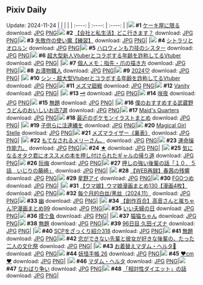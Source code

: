 ## Pixiv Daily
Update: 2024-11-24
|      |      |      |
| :----: | :----: | :----: |
|![](https://pixiv.microyu.workers.dev/c/240x480/img-master/img/2024/11/22/07/30/02/124519080_p0_master1200.jpg) **#1** [ケーキ屋に限る](https://www.pixiv.net/artworks/124519080) download: [JPG](https://pixiv.microyu.workers.dev/img-original/img/2024/11/22/07/30/02/124519080_p0.jpg) [PNG](https://pixiv.microyu.workers.dev/img-original/img/2024/11/22/07/30/02/124519080_p0.png)|![](https://pixiv.microyu.workers.dev/c/240x480/img-master/img/2024/11/22/12/00/10/124522473_p0_master1200.jpg) **#2** [【会社と私生活】どこ行きます？](https://www.pixiv.net/artworks/124522473) download: [JPG](https://pixiv.microyu.workers.dev/img-original/img/2024/11/22/12/00/10/124522473_p0.jpg) [PNG](https://pixiv.microyu.workers.dev/img-original/img/2024/11/22/12/00/10/124522473_p0.png)|![](https://pixiv.microyu.workers.dev/c/240x480/img-master/img/2024/11/23/10/48/03/124550871_p0_master1200.jpg) **#3** [失敗作の使い魔【練習】](https://www.pixiv.net/artworks/124550871) download: [JPG](https://pixiv.microyu.workers.dev/img-original/img/2024/11/23/10/48/03/124550871_p0.jpg) [PNG](https://pixiv.microyu.workers.dev/img-original/img/2024/11/23/10/48/03/124550871_p0.png)|
|![](https://pixiv.microyu.workers.dev/c/240x480/img-master/img/2024/11/22/00/33/54/124513315_p0_master1200.jpg) **#4** [シトラリとオロルン](https://www.pixiv.net/artworks/124513315) download: [JPG](https://pixiv.microyu.workers.dev/img-original/img/2024/11/22/00/33/54/124513315_p0.jpg) [PNG](https://pixiv.microyu.workers.dev/img-original/img/2024/11/22/00/33/54/124513315_p0.png)|![](https://pixiv.microyu.workers.dev/c/240x480/img-master/img/2024/11/22/19/15/45/124530429_p0_master1200.jpg) **#5** [ハロウィンも力技のシスター](https://www.pixiv.net/artworks/124530429) download: [JPG](https://pixiv.microyu.workers.dev/img-original/img/2024/11/22/19/15/45/124530429_p0.jpg) [PNG](https://pixiv.microyu.workers.dev/img-original/img/2024/11/22/19/15/45/124530429_p0.png)|![](https://pixiv.microyu.workers.dev/c/240x480/img-master/img/2024/11/22/20/21/39/124532397_p0_master1200.jpg) **#6** [超大型新人Vtuberとコラボする年齢を詐称してるVtuber](https://www.pixiv.net/artworks/124532397) download: [JPG](https://pixiv.microyu.workers.dev/img-original/img/2024/11/22/20/21/39/124532397_p0.jpg) [PNG](https://pixiv.microyu.workers.dev/img-original/img/2024/11/22/20/21/39/124532397_p0.png)|
|![](https://pixiv.microyu.workers.dev/c/240x480/img-master/img/2024/11/23/06/00/05/124546673_p0_master1200.jpg) **#7** [個人メモ：指先・爪の描き方](https://www.pixiv.net/artworks/124546673) download: [JPG](https://pixiv.microyu.workers.dev/img-original/img/2024/11/23/06/00/05/124546673_p0.jpg) [PNG](https://pixiv.microyu.workers.dev/img-original/img/2024/11/23/06/00/05/124546673_p0.png)|![](https://pixiv.microyu.workers.dev/c/240x480/img-master/img/2024/11/22/20/30/01/124532636_p0_master1200.jpg) **#8** [お漬物職人](https://www.pixiv.net/artworks/124532636) download: [JPG](https://pixiv.microyu.workers.dev/img-original/img/2024/11/22/20/30/01/124532636_p0.jpg) [PNG](https://pixiv.microyu.workers.dev/img-original/img/2024/11/22/20/30/01/124532636_p0.png)|![](https://pixiv.microyu.workers.dev/c/240x480/img-master/img/2024/11/22/00/03/31/124512252_p0_master1200.jpg) **#9** [2024♡](https://www.pixiv.net/artworks/124512252) download: [JPG](https://pixiv.microyu.workers.dev/img-original/img/2024/11/22/00/03/31/124512252_p0.jpg) [PNG](https://pixiv.microyu.workers.dev/img-original/img/2024/11/22/00/03/31/124512252_p0.png)|
|![](https://pixiv.microyu.workers.dev/c/240x480/img-master/img/2024/11/23/20/08/35/124563872_p0_master1200.jpg) **#10** [シン・超大型Vtuberとコラボする年齢を詐称してるVtuber](https://www.pixiv.net/artworks/124563872) download: [JPG](https://pixiv.microyu.workers.dev/img-original/img/2024/11/23/20/08/35/124563872_p0.jpg) [PNG](https://pixiv.microyu.workers.dev/img-original/img/2024/11/23/20/08/35/124563872_p0.png)|![](https://pixiv.microyu.workers.dev/c/240x480/img-master/img/2024/11/22/18/14/10/124528692_p0_master1200.jpg) **#11** [メズマ廻戦](https://www.pixiv.net/artworks/124528692) download: [JPG](https://pixiv.microyu.workers.dev/img-original/img/2024/11/22/18/14/10/124528692_p0.jpg) [PNG](https://pixiv.microyu.workers.dev/img-original/img/2024/11/22/18/14/10/124528692_p0.png)|![](https://pixiv.microyu.workers.dev/c/240x480/img-master/img/2024/11/22/00/00/04/124511819_p0_master1200.jpg) **#12** [Vanity](https://www.pixiv.net/artworks/124511819) download: [JPG](https://pixiv.microyu.workers.dev/img-original/img/2024/11/22/00/00/04/124511819_p0.jpg) [PNG](https://pixiv.microyu.workers.dev/img-original/img/2024/11/22/00/00/04/124511819_p0.png)|
|![](https://pixiv.microyu.workers.dev/c/240x480/img-master/img/2024/11/22/21/06/16/124533837_p0_master1200.jpg) **#13** [🗝️](https://www.pixiv.net/artworks/124533837) download: [JPG](https://pixiv.microyu.workers.dev/img-original/img/2024/11/22/21/06/16/124533837_p0.jpg) [PNG](https://pixiv.microyu.workers.dev/img-original/img/2024/11/22/21/06/16/124533837_p0.png)|![](https://pixiv.microyu.workers.dev/c/240x480/img-master/img/2024/11/22/01/35/38/124514761_p0_master1200.jpg) **#14** [咲夜](https://www.pixiv.net/artworks/124514761) download: [JPG](https://pixiv.microyu.workers.dev/img-original/img/2024/11/22/01/35/38/124514761_p0.jpg) [PNG](https://pixiv.microyu.workers.dev/img-original/img/2024/11/22/01/35/38/124514761_p0.png)|![](https://pixiv.microyu.workers.dev/c/240x480/img-master/img/2024/11/22/10/23/44/124521201_p0_master1200.jpg) **#15** [無題](https://www.pixiv.net/artworks/124521201) download: [JPG](https://pixiv.microyu.workers.dev/img-original/img/2024/11/22/10/23/44/124521201_p0.jpg) [PNG](https://pixiv.microyu.workers.dev/img-original/img/2024/11/22/10/23/44/124521201_p0.png)|
|![](https://pixiv.microyu.workers.dev/c/240x480/img-master/img/2024/11/22/12/01/40/124522568_p0_master1200.jpg) **#16** [僕のおすすめする武蔵野うどんのおいしいお店7選](https://www.pixiv.net/artworks/124522568) download: [JPG](https://pixiv.microyu.workers.dev/img-original/img/2024/11/22/12/01/40/124522568_p0.jpg) [PNG](https://pixiv.microyu.workers.dev/img-original/img/2024/11/22/12/01/40/124522568_p0.png)|![](https://pixiv.microyu.workers.dev/c/240x480/img-master/img/2024/11/22/12/25/56/124522898_p0_master1200.jpg) **#17** [Maid's Quarters](https://www.pixiv.net/artworks/124522898) download: [JPG](https://pixiv.microyu.workers.dev/img-original/img/2024/11/22/12/25/56/124522898_p0.jpg) [PNG](https://pixiv.microyu.workers.dev/img-original/img/2024/11/22/12/25/56/124522898_p0.png)|![](https://pixiv.microyu.workers.dev/c/240x480/img-master/img/2024/11/22/02/01/24/124515279_p0_master1200.jpg) **#18** [最近のポケモンイラストまとめ](https://www.pixiv.net/artworks/124515279) download: [JPG](https://pixiv.microyu.workers.dev/img-original/img/2024/11/22/02/01/24/124515279_p0.jpg) [PNG](https://pixiv.microyu.workers.dev/img-original/img/2024/11/22/02/01/24/124515279_p0.png)|
|![](https://pixiv.microyu.workers.dev/c/240x480/img-master/img/2024/11/22/07/06/08/124518826_p0_master1200.jpg) **#19** [子供らに注連縄を](https://www.pixiv.net/artworks/124518826) download: [JPG](https://pixiv.microyu.workers.dev/img-original/img/2024/11/22/07/06/08/124518826_p0.jpg) [PNG](https://pixiv.microyu.workers.dev/img-original/img/2024/11/22/07/06/08/124518826_p0.png)|![](https://pixiv.microyu.workers.dev/c/240x480/img-master/img/2024/11/22/07/18/01/124518971_p0_master1200.jpg) **#20** [Magical Girl Stelle](https://www.pixiv.net/artworks/124518971) download: [JPG](https://pixiv.microyu.workers.dev/img-original/img/2024/11/22/07/18/01/124518971_p0.jpg) [PNG](https://pixiv.microyu.workers.dev/img-original/img/2024/11/22/07/18/01/124518971_p0.png)|![](https://pixiv.microyu.workers.dev/c/240x480/img-master/img/2024/11/22/18/32/39/124529182_p0_master1200.jpg) **#21** [メズマライザー《裏表》](https://www.pixiv.net/artworks/124529182) download: [JPG](https://pixiv.microyu.workers.dev/img-original/img/2024/11/22/18/32/39/124529182_p0.jpg) [PNG](https://pixiv.microyu.workers.dev/img-original/img/2024/11/22/18/32/39/124529182_p0.png)|
|![](https://pixiv.microyu.workers.dev/c/240x480/img-master/img/2024/11/22/06/53/20/124518597_p0_master1200.jpg) **#22** [もてなされるメリーさん。](https://www.pixiv.net/artworks/124518597) download: [JPG](https://pixiv.microyu.workers.dev/img-original/img/2024/11/22/06/53/20/124518597_p0.jpg) [PNG](https://pixiv.microyu.workers.dev/img-original/img/2024/11/22/06/53/20/124518597_p0.png)|![](https://pixiv.microyu.workers.dev/c/240x480/img-master/img/2024/11/23/05/03/59/124546079_p0_master1200.jpg) **#23** [運命操作能力。](https://www.pixiv.net/artworks/124546079) download: [JPG](https://pixiv.microyu.workers.dev/img-original/img/2024/11/23/05/03/59/124546079_p0.jpg) [PNG](https://pixiv.microyu.workers.dev/img-original/img/2024/11/23/05/03/59/124546079_p0.png)|![](https://pixiv.microyu.workers.dev/c/240x480/img-master/img/2024/11/22/18/35/19/124529254_p0_master1200.jpg) **#24** [★](https://www.pixiv.net/artworks/124529254) download: [JPG](https://pixiv.microyu.workers.dev/img-original/img/2024/11/22/18/35/19/124529254_p0.jpg) [PNG](https://pixiv.microyu.workers.dev/img-original/img/2024/11/22/18/35/19/124529254_p0.png)|
|![](https://pixiv.microyu.workers.dev/c/240x480/img-master/img/2024/11/22/20/25/14/124532497_p0_master1200.jpg) **#25** [気になるオタク君にオススメの本を押し付けられたギャルの帰り道](https://www.pixiv.net/artworks/124532497) download: [JPG](https://pixiv.microyu.workers.dev/img-original/img/2024/11/22/20/25/14/124532497_p0.jpg) [PNG](https://pixiv.microyu.workers.dev/img-original/img/2024/11/22/20/25/14/124532497_p0.png)|![](https://pixiv.microyu.workers.dev/c/240x480/img-master/img/2024/11/22/18/00/17/124528234_p0_master1200.jpg) **#26** [阮梅](https://www.pixiv.net/artworks/124528234) download: [JPG](https://pixiv.microyu.workers.dev/img-original/img/2024/11/22/18/00/17/124528234_p0.jpg) [PNG](https://pixiv.microyu.workers.dev/img-original/img/2024/11/22/18/00/17/124528234_p0.png)|![](https://pixiv.microyu.workers.dev/c/240x480/img-master/img/2024/11/23/00/02/06/124540126_p0_master1200.jpg) **#27** [押しの強い後輩の話「１０．５話　いじりの藤崎」](https://www.pixiv.net/artworks/124540126) download: [JPG](https://pixiv.microyu.workers.dev/img-original/img/2024/11/23/00/02/06/124540126_p0.jpg) [PNG](https://pixiv.microyu.workers.dev/img-original/img/2024/11/23/00/02/06/124540126_p0.png)|
|![](https://pixiv.microyu.workers.dev/c/240x480/img-master/img/2024/11/23/19/41/49/124562981_p0_master1200.jpg) **#28** [【WEB再録】春茜の残響](https://www.pixiv.net/artworks/124562981) download: [JPG](https://pixiv.microyu.workers.dev/img-original/img/2024/11/23/19/41/49/124562981_p0.jpg) [PNG](https://pixiv.microyu.workers.dev/img-original/img/2024/11/23/19/41/49/124562981_p0.png)|![](https://pixiv.microyu.workers.dev/c/240x480/img-master/img/2024/11/22/00/00/36/124511978_p0_master1200.jpg) **#29** [星野アイ](https://www.pixiv.net/artworks/124511978) download: [JPG](https://pixiv.microyu.workers.dev/img-original/img/2024/11/22/00/00/36/124511978_p0.jpg) [PNG](https://pixiv.microyu.workers.dev/img-original/img/2024/11/22/00/00/36/124511978_p0.png)|![](https://pixiv.microyu.workers.dev/c/240x480/img-master/img/2024/11/22/00/02/15/124512166_p0_master1200.jpg) **#30** [FGOつめ](https://www.pixiv.net/artworks/124512166) download: [JPG](https://pixiv.microyu.workers.dev/img-original/img/2024/11/22/00/02/15/124512166_p0.jpg) [PNG](https://pixiv.microyu.workers.dev/img-original/img/2024/11/22/00/02/15/124512166_p0.png)|
|![](https://pixiv.microyu.workers.dev/c/240x480/img-master/img/2024/11/22/00/00/52/124512031_p0_master1200.jpg) **#31** [【ウマ娘】ウマ娘漫画まとめ130【漫画4枚】](https://www.pixiv.net/artworks/124512031) download: [JPG](https://pixiv.microyu.workers.dev/img-original/img/2024/11/22/00/00/52/124512031_p0.jpg) [PNG](https://pixiv.microyu.workers.dev/img-original/img/2024/11/22/00/00/52/124512031_p0.png)|![](https://pixiv.microyu.workers.dev/c/240x480/img-master/img/2024/11/22/15/50/58/124525710_p0_master1200.jpg) **#32** [每个月的白丝/黑丝（2024.11）](https://www.pixiv.net/artworks/124525710) download: [JPG](https://pixiv.microyu.workers.dev/img-original/img/2024/11/22/15/50/58/124525710_p0.jpg) [PNG](https://pixiv.microyu.workers.dev/img-original/img/2024/11/22/15/50/58/124525710_p0.png)|![](https://pixiv.microyu.workers.dev/c/240x480/img-master/img/2024/11/23/00/01/03/124540013_p0_master1200.jpg) **#33** [幽](https://www.pixiv.net/artworks/124540013) download: [JPG](https://pixiv.microyu.workers.dev/img-original/img/2024/11/23/00/01/03/124540013_p0.jpg) [PNG](https://pixiv.microyu.workers.dev/img-original/img/2024/11/23/00/01/03/124540013_p0.png)|
|![](https://pixiv.microyu.workers.dev/c/240x480/img-master/img/2024/11/23/00/03/24/124540220_p0_master1200.jpg) **#34** [【創作百合】高音さんと嵐ちゃん1P漫画まとめ99](https://www.pixiv.net/artworks/124540220) download: [JPG](https://pixiv.microyu.workers.dev/img-original/img/2024/11/23/00/03/24/124540220_p0.jpg) [PNG](https://pixiv.microyu.workers.dev/img-original/img/2024/11/23/00/03/24/124540220_p0.png)|![](https://pixiv.microyu.workers.dev/c/240x480/img-master/img/2024/11/22/15/11/50/124525116_p0_master1200.jpg) **#35** [いい夫婦の日](https://www.pixiv.net/artworks/124525116) download: [JPG](https://pixiv.microyu.workers.dev/img-original/img/2024/11/22/15/11/50/124525116_p0.jpg) [PNG](https://pixiv.microyu.workers.dev/img-original/img/2024/11/22/15/11/50/124525116_p0.png)|![](https://pixiv.microyu.workers.dev/c/240x480/img-master/img/2024/11/22/22/48/22/124537295_p0_master1200.jpg) **#36** [摸个鱼](https://www.pixiv.net/artworks/124537295) download: [JPG](https://pixiv.microyu.workers.dev/img-original/img/2024/11/22/22/48/22/124537295_p0.jpg) [PNG](https://pixiv.microyu.workers.dev/img-original/img/2024/11/22/22/48/22/124537295_p0.png)|
|![](https://pixiv.microyu.workers.dev/c/240x480/img-master/img/2024/11/23/00/05/40/124540364_p0_master1200.jpg) **#37** [猫猫ちゃん](https://www.pixiv.net/artworks/124540364) download: [JPG](https://pixiv.microyu.workers.dev/img-original/img/2024/11/23/00/05/40/124540364_p0.jpg) [PNG](https://pixiv.microyu.workers.dev/img-original/img/2024/11/23/00/05/40/124540364_p0.png)|![](https://pixiv.microyu.workers.dev/c/240x480/img-master/img/2024/11/23/02/07/06/124543726_p0_master1200.jpg) **#38** [無題](https://www.pixiv.net/artworks/124543726) download: [JPG](https://pixiv.microyu.workers.dev/img-original/img/2024/11/23/02/07/06/124543726_p0.jpg) [PNG](https://pixiv.microyu.workers.dev/img-original/img/2024/11/23/02/07/06/124543726_p0.png)|![](https://pixiv.microyu.workers.dev/c/240x480/img-master/img/2024/11/23/01/14/46/124542579_p0_master1200.jpg) **#39** [96日目 久田イズナ](https://www.pixiv.net/artworks/124542579) download: [JPG](https://pixiv.microyu.workers.dev/img-original/img/2024/11/23/01/14/46/124542579_p0.jpg) [PNG](https://pixiv.microyu.workers.dev/img-original/img/2024/11/23/01/14/46/124542579_p0.png)|
|![](https://pixiv.microyu.workers.dev/c/240x480/img-master/img/2024/11/23/21/00/27/124565570_p0_master1200.jpg) **#40** [SCPをざっくり紹介318](https://www.pixiv.net/artworks/124565570) download: [JPG](https://pixiv.microyu.workers.dev/img-original/img/2024/11/23/21/00/27/124565570_p0.jpg) [PNG](https://pixiv.microyu.workers.dev/img-original/img/2024/11/23/21/00/27/124565570_p0.png)|![](https://pixiv.microyu.workers.dev/c/240x480/img-master/img/2024/11/22/01/10/29/124514222_p0_master1200.jpg) **#41** [無題](https://www.pixiv.net/artworks/124514222) download: [JPG](https://pixiv.microyu.workers.dev/img-original/img/2024/11/22/01/10/29/124514222_p0.jpg) [PNG](https://pixiv.microyu.workers.dev/img-original/img/2024/11/22/01/10/29/124514222_p0.png)|![](https://pixiv.microyu.workers.dev/c/240x480/img-master/img/2024/11/23/19/01/17/124561890_p0_master1200.jpg) **#42** [恋ができない先輩と彼女が好きな後輩の、たった二人の文化祭](https://www.pixiv.net/artworks/124561890) download: [JPG](https://pixiv.microyu.workers.dev/img-original/img/2024/11/23/19/01/17/124561890_p0.jpg) [PNG](https://pixiv.microyu.workers.dev/img-original/img/2024/11/23/19/01/17/124561890_p0.png)|
|![](https://pixiv.microyu.workers.dev/c/240x480/img-master/img/2024/11/23/20/32/55/124564642_p0_master1200.jpg) **#43** [お着替えマダム・ヘルタ📖](https://www.pixiv.net/artworks/124564642) download: [JPG](https://pixiv.microyu.workers.dev/img-original/img/2024/11/23/20/32/55/124564642_p0.jpg) [PNG](https://pixiv.microyu.workers.dev/img-original/img/2024/11/23/20/32/55/124564642_p0.png)|![](https://pixiv.microyu.workers.dev/c/240x480/img-master/img/2024/11/23/00/03/29/124540225_p0_master1200.jpg) **#44** [妖怪手帳 26](https://www.pixiv.net/artworks/124540225) download: [JPG](https://pixiv.microyu.workers.dev/img-original/img/2024/11/23/00/03/29/124540225_p0.jpg) [PNG](https://pixiv.microyu.workers.dev/img-original/img/2024/11/23/00/03/29/124540225_p0.png)|![](https://pixiv.microyu.workers.dev/c/240x480/img-master/img/2024/11/22/20/46/08/124533122_p0_master1200.jpg) **#45** [❤️cm❤️](https://www.pixiv.net/artworks/124533122) download: [JPG](https://pixiv.microyu.workers.dev/img-original/img/2024/11/22/20/46/08/124533122_p0.jpg) [PNG](https://pixiv.microyu.workers.dev/img-original/img/2024/11/22/20/46/08/124533122_p0.png)|
|![](https://pixiv.microyu.workers.dev/c/240x480/img-master/img/2024/11/23/04/27/52/124545711_p0_master1200.jpg) **#46** [マダム・ヘルタ](https://www.pixiv.net/artworks/124545711) download: [JPG](https://pixiv.microyu.workers.dev/img-original/img/2024/11/23/04/27/52/124545711_p0.jpg) [PNG](https://pixiv.microyu.workers.dev/img-original/img/2024/11/23/04/27/52/124545711_p0.png)|![](https://pixiv.microyu.workers.dev/c/240x480/img-master/img/2024/11/23/16/42/28/124558006_p0_master1200.jpg) **#47** [なわばり争い](https://www.pixiv.net/artworks/124558006) download: [JPG](https://pixiv.microyu.workers.dev/img-original/img/2024/11/23/16/42/28/124558006_p0.jpg) [PNG](https://pixiv.microyu.workers.dev/img-original/img/2024/11/23/16/42/28/124558006_p0.png)|![](https://pixiv.microyu.workers.dev/c/240x480/img-master/img/2024/11/22/20/21/20/124532388_p0_master1200.jpg) **#48** [「相対性ダイエット」の話](https://www.pixiv.net/artworks/124532388) download: [JPG](https://pixiv.microyu.workers.dev/img-original/img/2024/11/22/20/21/20/124532388_p0.jpg) [PNG](https://pixiv.microyu.workers.dev/img-original/img/2024/11/22/20/21/20/124532388_p0.png)|

